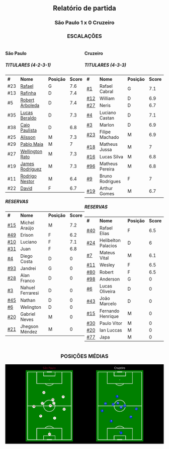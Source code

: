 <h2 style="text-align: center;">Relatório de partida</h3>

<h3 style="text-align: center;">São Paulo 1 x 0 Cruzeiro</h3>

<h3 style="text-align: center;">ESCALAÇÕES</h3>

<div style="text-align: left; display: grid; grid-template-columns: 1fr 1fr;">
  <div>
    <h4>São Paulo</h4>
    <table>
        <h5>TITULARES (4-2-3-1)</h5>
        <th>
        #
        </th>
        <th>
        Nome
        </th>
        <th>
        Posição
        </th>
        <th>
        Score
        </th>
        <tr>
            <td>#23
            </td>
            <td><a href="../players/11067295_33132.md">Rafael</a>
            </td>
            <td>G
            </td>
            <td>7.6
            </td>
        </tr><tr>
            <td>#13
            </td>
            <td><a href="../players/11067295_12634.md">Rafinha</a>
            </td>
            <td>D
            </td>
            <td>7.4
            </td>
        </tr><tr>
            <td>#5
            </td>
            <td><a href="../players/11067295_338937.md">Robert Arboleda</a>
            </td>
            <td>D
            </td>
            <td>7.4
            </td>
        </tr><tr>
            <td>#35
            </td>
            <td><a href="../players/11067295_1108441.md">Lucas Beraldo</a>
            </td>
            <td>D
            </td>
            <td>7.3
            </td>
        </tr><tr>
            <td>#38
            </td>
            <td><a href="../players/11067295_931591.md">Caio Paulista</a>
            </td>
            <td>D
            </td>
            <td>6.8
            </td>
        </tr><tr>
            <td>#25
            </td>
            <td><a href="../players/11067295_291723.md">Alisson</a>
            </td>
            <td>M
            </td>
            <td>7.3
            </td>
        </tr><tr>
            <td>#29
            </td>
            <td><a href="../players/11067295_1120721.md">Pablo Maia</a>
            </td>
            <td>M
            </td>
            <td>7
            </td>
        </tr><tr>
            <td>#27
            </td>
            <td><a href="../players/11067295_865356.md">Wellington Rato</a>
            </td>
            <td>M
            </td>
            <td>7.3
            </td>
        </tr><tr>
            <td>#19
            </td>
            <td><a href="../players/11067295_107414.md">James Rodríguez</a>
            </td>
            <td>M
            </td>
            <td>7.3
            </td>
        </tr><tr>
            <td>#11
            </td>
            <td><a href="../players/11067295_905461.md">Rodrigo Nestor</a>
            </td>
            <td>M
            </td>
            <td>6.4
            </td>
        </tr><tr>
            <td>#22
            </td>
            <td><a href="../players/11067295_840291.md">David</a>
            </td>
            <td>F
            </td>
            <td>6.7
            </td>
        </tr>
        </table>
        <table>
        <h5> RESERVAS</h5>
        <th>
        #
        </th>
        <th>
        Nome
        </th>
        <th>
        Posição
        </th>
        <th>
        Score
        </th>
        <tr>
            <td><a href="./players/11067295_924857.md">#15</a>
            </td>
            <td>Michel Araújo
            </td>
            <td>M
            </td>
            <td>7.2
            </td>
        </tr><tr>
            <td><a href="./players/11067295_1089111.md">#49</a>
            </td>
            <td>Erison
            </td>
            <td>F
            </td>
            <td>6.2
            </td>
        </tr><tr>
            <td><a href="./players/11067295_282557.md">#10</a>
            </td>
            <td>Luciano
            </td>
            <td>F
            </td>
            <td>7.1
            </td>
        </tr><tr>
            <td><a href="./players/11067295_1009928.md">#31</a>
            </td>
            <td>Juan
            </td>
            <td>F
            </td>
            <td>6.8
            </td>
        </tr><tr>
            <td><a href="./players/11067295_995293.md">#4</a>
            </td>
            <td>Diego Costa
            </td>
            <td>D
            </td>
            <td>0
            </td>
        </tr><tr>
            <td><a href="./players/11067295_874979.md">#93</a>
            </td>
            <td>Jandrei
            </td>
            <td>G
            </td>
            <td>0
            </td>
        </tr><tr>
            <td><a href="./players/11067295_875402.md">#28</a>
            </td>
            <td>Alan Franco
            </td>
            <td>D
            </td>
            <td>0
            </td>
        </tr><tr>
            <td><a href="./players/11067295_881215.md">#3</a>
            </td>
            <td>Nahuel Ferraresi
            </td>
            <td>D
            </td>
            <td>0
            </td>
        </tr><tr>
            <td><a href="./players/11067295_1116955.md">#45</a>
            </td>
            <td>Nathan
            </td>
            <td>D
            </td>
            <td>0
            </td>
        </tr><tr>
            <td><a href="./players/11067295_1009920.md">#6</a>
            </td>
            <td>Welington
            </td>
            <td>D
            </td>
            <td>0
            </td>
        </tr><tr>
            <td><a href="./players/11067295_875294.md">#20</a>
            </td>
            <td>Gabriel Neves
            </td>
            <td>M
            </td>
            <td>0
            </td>
        </tr><tr>
            <td><a href="./players/11067295_590150.md">#21</a>
            </td>
            <td>Jhegson Méndez
            </td>
            <td>M
            </td>
            <td>0
            </td>
        </tr>
     </table>
</div>
  <div>
    <h4>Cruzeiro</h4>
    <table>
        <h5>TITULARES (4-3-3)</h5>
        <th>
        #
        </th>
        <th>
        Nome
        </th>
        <th>
        Posição
        </th>
        <th>
        Score
        </th>
        <tr>
            <td><a href="./players/11067295_124980.md">#1</a>
            </td>
            <td>Rafael Cabral
            </td>
            <td>G
            </td>
            <td>7.1
            </td>
        </tr><tr>
            <td><a href="./players/11067295_604274.md">#12</a>
            </td>
            <td>William
            </td>
            <td>D
            </td>
            <td>6.9
            </td>
        </tr><tr>
            <td><a href="./players/11067295_840247.md">#27</a>
            </td>
            <td>Neris
            </td>
            <td>D
            </td>
            <td>6.7
            </td>
        </tr><tr>
            <td><a href="./players/11067295_845110.md">#4</a>
            </td>
            <td>Luciano Castan
            </td>
            <td>D
            </td>
            <td>7.1
            </td>
        </tr><tr>
            <td><a href="./players/11067295_870787.md">#3</a>
            </td>
            <td>Marlon
            </td>
            <td>D
            </td>
            <td>6.9
            </td>
        </tr><tr>
            <td><a href="./players/11067295_844601.md">#23</a>
            </td>
            <td>Filipe Machado
            </td>
            <td>M
            </td>
            <td>6.9
            </td>
        </tr><tr>
            <td><a href="./players/11067295_794849.md">#18</a>
            </td>
            <td>Matheus Jussa
            </td>
            <td>M
            </td>
            <td>7
            </td>
        </tr><tr>
            <td><a href="./players/11067295_245159.md">#16</a>
            </td>
            <td>Lucas Silva
            </td>
            <td>M
            </td>
            <td>6.8
            </td>
        </tr><tr>
            <td><a href="./players/11067295_377238.md">#96</a>
            </td>
            <td>Matheus Pereira
            </td>
            <td>M
            </td>
            <td>6.8
            </td>
        </tr><tr>
            <td><a href="./players/11067295_817650.md">#9</a>
            </td>
            <td>Bruno Rodrigues
            </td>
            <td>F
            </td>
            <td>7
            </td>
        </tr><tr>
            <td><a href="./players/11067295_822524.md">#19</a>
            </td>
            <td>Arthur Gomes
            </td>
            <td>M
            </td>
            <td>6.7
            </td>
        </tr>
        </table>
        <table>
        <h5> RESERVAS</h5>
        <th>
        #
        </th>
        <th>
        Nome
        </th>
        <th>
        Posição
        </th>
        <th>
        Score
        </th>
        <tr>
            <td><a href="./players/11067295_928527.md">#40</a>
            </td>
            <td>Rafael Elias
            </td>
            <td>F
            </td>
            <td>6.5
            </td>
        </tr><tr>
            <td><a href="./players/11067295_329597.md">#24</a>
            </td>
            <td>Helibelton Palacios
            </td>
            <td>D
            </td>
            <td>6
            </td>
        </tr><tr>
            <td><a href="./players/11067295_823653.md">#7</a>
            </td>
            <td>Mateus Vital
            </td>
            <td>M
            </td>
            <td>6.1
            </td>
        </tr><tr>
            <td><a href="./players/11067295_985766.md">#11</a>
            </td>
            <td>Wesley
            </td>
            <td>F
            </td>
            <td>6.5
            </td>
        </tr><tr>
            <td><a href="./players/11067295_1500254.md">#80</a>
            </td>
            <td>Robert
            </td>
            <td>F
            </td>
            <td>6.5
            </td>
        </tr><tr>
            <td><a href="./players/11067295_942061.md">#98</a>
            </td>
            <td>Anderson
            </td>
            <td>G
            </td>
            <td>0
            </td>
        </tr><tr>
            <td><a href="./players/11067295_867907.md">#6</a>
            </td>
            <td>Lucas Oliveira
            </td>
            <td>D
            </td>
            <td>0
            </td>
        </tr><tr>
            <td><a href="./players/11067295_978638.md">#43</a>
            </td>
            <td>João Marcelo
            </td>
            <td>D
            </td>
            <td>0
            </td>
        </tr><tr>
            <td><a href="./players/11067295_1067634.md">#15</a>
            </td>
            <td>Fernando Henrique
            </td>
            <td>M
            </td>
            <td>0
            </td>
        </tr><tr>
            <td><a href="./players/11067295_881153.md">#30</a>
            </td>
            <td>Paulo Vitor
            </td>
            <td>M
            </td>
            <td>0
            </td>
        </tr><tr>
            <td><a href="./players/11067295_1046496.md">#20</a>
            </td>
            <td>Ian Luccas
            </td>
            <td>M
            </td>
            <td>0
            </td>
        </tr><tr>
            <td><a href="./players/11067295_1466777.md">#77</a>
            </td>
            <td>Japa
            </td>
            <td>M
            </td>
            <td>0
            </td>
        </tr>
     </table>
  </div>
</div>

<h3 style="text-align: center;">POSIÇÕES MÉDIAS</h3>
<img src=avg_positions/11067295.png>